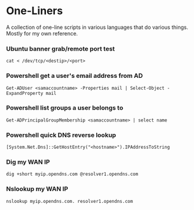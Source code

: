 # One-Liners

A collection of one-line scripts in various languages that do various things. Mostly for my own reference.

### Ubuntu banner grab/remote port test
```
cat < /dev/tcp/<destip>/<port>
```

### Powershell get a user's email address from AD
```
Get-ADUser <samaccountname> -Properties mail | Select-Object -ExpandProperty mail
```

### Powershell list groups a user belongs to
```
Get-ADPrincipalGroupMembership <samaccountname> | select name
```

### Powershell quick DNS reverse lookup
```
[System.Net.Dns]::GetHostEntry("<hostname>").IPAddressToString
```

### Dig my WAN IP
```
dig +short myip.opendns.com @resolver1.opendns.com
```

### Nslookup my WAN IP
```
nslookup myip.opendns.com. resolver1.opendns.com

```
